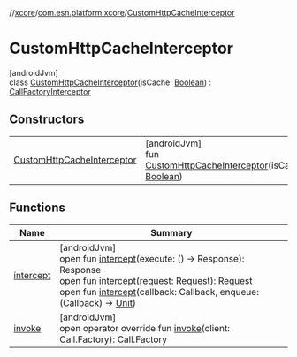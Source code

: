//[xcore](../../../index.md)/[com.esn.platform.xcore](../index.md)/[CustomHttpCacheInterceptor](index.md)

# CustomHttpCacheInterceptor

[androidJvm]\
class [CustomHttpCacheInterceptor](index.md)(isCache: [Boolean](https://kotlinlang.org/api/latest/jvm/stdlib/kotlin/-boolean/index.html)) : [CallFactoryInterceptor](../-call-factory-interceptor/index.md)

## Constructors

| | |
|---|---|
| [CustomHttpCacheInterceptor](-custom-http-cache-interceptor.md) | [androidJvm]<br>fun [CustomHttpCacheInterceptor](-custom-http-cache-interceptor.md)(isCache: [Boolean](https://kotlinlang.org/api/latest/jvm/stdlib/kotlin/-boolean/index.html)) |

## Functions

| Name | Summary |
|---|---|
| [intercept](../-call-factory-interceptor/intercept.md) | [androidJvm]<br>open fun [intercept](../-call-factory-interceptor/intercept.md)(execute: () -&gt; Response): Response<br>open fun [intercept](../-call-factory-interceptor/intercept.md)(request: Request): Request<br>open fun [intercept](../-call-factory-interceptor/intercept.md)(callback: Callback, enqueue: (Callback) -&gt; [Unit](https://kotlinlang.org/api/latest/jvm/stdlib/kotlin/-unit/index.html)) |
| [invoke](../-call-factory-interceptor/invoke.md) | [androidJvm]<br>open operator override fun [invoke](../-call-factory-interceptor/invoke.md)(client: Call.Factory): Call.Factory |
